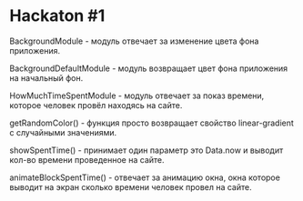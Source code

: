 # Hackaton #1

BackgroundModule - модуль отвечает за изменение цвета фона приложения.

BackgroundDefaultModule - модуль возвращает цвет фона приложения на начальный фон.

HowMuchTimeSpentModule - модуль отвечает за показ времени, которое человек провёл находясь на сайте.

getRandomColor() - функция просто возвращает свойство linear-gradient с случайными значениями.

showSpentTime() - принимает один параметр это Data.now и выводит кол-во времени проведенное на сайте.

animateBlockSpentTime() - отвечает за анимацию окна, окна которое выводит на экран сколько времени человек провел на сайте.